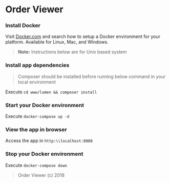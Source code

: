 # Order Viewer

### Install Docker

Visit [Docker.com](http://www.docker.com) and search how to setup a Docker environment for your platform. Available for Linux, Mac, and Windows.

>**Note:** Instructions below are for Unix based system

### Install app dependencies

> Composer should be installed before running below command in your local environment

Execute `cd www/lumen && composer install`

### Start your Docker environment

Execute `docker-compose up -d`

### View the app in browser

Access the app in `http:\\localhost:8080`

### Stop your Docker environment

Execute `docker-compose down`

> Order Viewer (c) 2018
